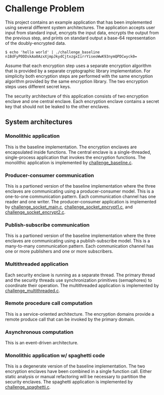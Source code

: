 # Challenge Problem

This project contains an example application that has been implemented using
several different system architectures. The application accepts user
input from standard input, encrypts the input data, encrypts the output
from the previous step, and prints on standard output a base-64
representation of the doubly-encrypted data.

```
$ echo 'hello world' | ./challenge_baseline
n1BdFyP0DDskAa0AzxXjmpJkydCjtxzgxIirrYiseoWwK93nymQPDCwyck0=
```

Assume that each encryption step uses a separate encryption algorithm
that is provided by a separate cryptographic library implementation. For
simplicity both encryption steps are performed with the same encryption
algorithm provided by the same encryption library. The two encryption steps
uses different secret keys.

The security architecture of this application consists of
two encryption enclave and one central enclave. Each encryption
enclave contains a secret key that should not be leaked to
the other enclaves.

## System architectures

### Monolithic application

This is the baseline implementation. The encryption enclaves are encapsulated
inside functions. The central enclave is a single-threaded, single-process
application that invokes the encryption functions. The monolithic
application is implemented by
[challenge_baseline.c](/demos/challenge/challenge_baseline.c).

### Producer-consumer communication

This is a partioned version of the baseline implementation where the
three enclaves are communicating using a producer-consumer model.
This is a one-to-one communication pattern. Each communication channel
has one reader and one writer. The producer-consumer application
is implemented by
[challenge_socket_main.c](/demos/challenge/challenge_socket_main.c),
[challenge_socket_encrypt1.c](/demos/challenge/challenge_socket_encrypt1.c),
and
[challenge_socket_encrypt2.c](/demos/challenge/challenge_socket_encrypt2.c).


### Publish-subscribe communication

This is a partioned version of the baseline implementation where the
three enclaves are communicating using a publish-subscribe model.
This is a many-to-many communication pattern. Each communication channel
has one or more publishers and one or more subscribers.

### Multithreaded application

Each security enclave is running as a separate thread. The primary thread
and the security threads use synchronization primitives (semaphores)
to coordinate their operation. The multithreaded
application is implemented by
[challenge_multithreaded.c](/demos/challenge/challenge_multithreaded.c).

### Remote procedure call computation

This is a service-oriented architecture. The encryption domains
provide a remote produce call that can be invoked by the primary
domain.

### Asynchronous computation

This is an event-driven architecture.

### Monolithic application w/ spaghetti code

This is a degenerate version of the baseline implementation. The two
encryption enclaves have been combined in a single function call. Either
static analysis or manual refactoring will be necessary to partition the
security enclaves. The spaghetti application is implemented by
[challenge_spaghetti.c](/demos/challenge/challenge_spaghetti.c).
